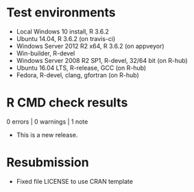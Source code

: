 # Test environments
* Local Windows 10 install, R 3.6.2
* Ubuntu 14.04, R 3.6.2 (on travis-ci)
* Windows Server 2012 R2 x64, R 3.6.2 (on appveyor)
* Win-builder, R-devel
* Windows Server 2008 R2 SP1, R-devel, 32/64 bit (on R-hub)
* Ubuntu 16.04 LTS, R-release, GCC (on R-hub)
* Fedora, R-devel, clang, gfortran (on R-hub)

# R CMD check results

0 errors | 0 warnings | 1 note

* This is a new release.

# Resubmission

* Fixed file LICENSE to use CRAN template
